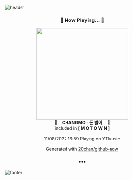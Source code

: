 ![header](https://capsule-render.vercel.app/api?type=wave&height=170&section=header&text=Hi.%20I'm%20SHIFT&fontColor=090707&fontAlignX=45&fontAlignY=65&fontSize=100)

<h3 align="center">🎵 Now Playing... 🎵</h3>
<p align="center">
  <a href="https://music.youtube.com/watch?v=Tx-xn2cU2zs">
    <img width="300" src="https://lh3.googleusercontent.com/09AzHq9oGps_sGQIRmH01zrSU4fqPa_Lcf4X9BMjrYUpy9AeBF1dNfVDk57IG19ksjQNJnD1wA9H8wY">
  </a>
  <br>
  🎵&nbsp&nbsp&nbsp <b>CHANGMO  - 돈 벌어</b> &nbsp&nbsp&nbsp🎵
  <br>
  included in <b>[ M O T O W N ]</b>
  
  <br />
  <br />
  11/08/2022 16:59 Playing on YTMusic
  <br />
  <br />
  Generated with <a href="https://github.com/20chan/github-now">20chan/github-now</a>
</p>

<h3 align="center">•••</h3>

![footer](https://capsule-render.vercel.app/api?type=wave&height=150&section=footer)
